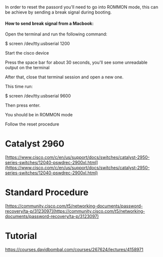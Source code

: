  In order to reset the passord you'll need to go into ROMMON mode, this can be achieve by sending a break signal during booting.

#### How to send break signal from a Macbook:

Open the terminal and run the following command:

$ screen /dev/tty.usbserial 1200

Start the cisco device

Press the space bar for about 30 seconds, you'll see some unreadable output on the terminal

After that, close that terminal session and open a new one.

This time run:

$ screen /dev/tty.usbserial 9600

Then press enter.

You should be in ROMMON mode

Follow the reset procedure

# Catalyst 2960

[https://www.cisco.com/c/en/us/support/docs/switches/catalyst-2950-series-switches/12040-pswdrec-2900xl.html](https://www.cisco.com/c/en/us/support/docs/switches/catalyst-2950-series-switches/12040-pswdrec-2900xl.html)

# Standard Procedure

[https://community.cisco.com/t5/networking-documents/password-recovery/ta-p/3123097](https://community.cisco.com/t5/networking-documents/password-recovery/ta-p/3123097)

# Tutorial
https://courses.davidbombal.com/courses/267624/lectures/4158971

